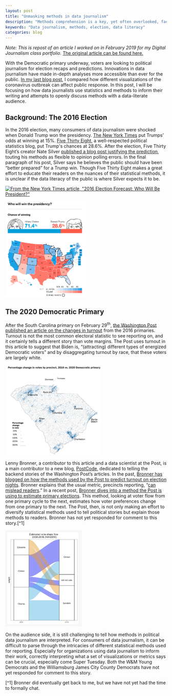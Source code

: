 ```yaml
---
layout: post
title: "Unmasking methods in data journalism"
description: "Methods comprehension is a key, yet often overlooked, facet of data literacy."
keywords: "Data journalism, methods, election, data literacy"
categories: blog
---
```


*Note: This is repost of an article I worked on in February 2019 for my Digital Journalism class portfolio.* <a href="http://digitaljournalism.blogs.wm.edu/2020/03/02/unmasking-methods-data-journalism/"> The original article can be found here.</a>

With the Democratic primary underway, voters are looking to political journalism for election recaps and predictions. Innovations in data journalism have made in-depth analyses more accessible than ever for the public. <a href="http://digitaljournalism.blogs.wm.edu/2020/02/17/coronavirus-disease-panic-lack-ethical-journalism/">In my last blog post</a>, I compared how different visualizations of the coronavirus outbreak can affect public response. In this post, I will be focusing on how data journalists use statistics and methods to inform their writing and attempts to openly discuss methods with a data-literate audience.

## Background: The 2016 Election

In the 2016 election, many consumers of data journalism were shocked when Donald Trump won the presidency. <a href="https://www.nytimes.com/interactive/2016/upshot/presidential-polls-forecast.html?_r=0#other-forecasts">The New York Times</a> put Trumps’ odds at winning at 15%. <a href="https://projects.fivethirtyeight.com/2016-election-forecast/">Five Thirty Eight</a>, a well-respected political statistics blog, put Trump's chances at 28.6%. After the election, Five Thirty Eight’s creator Nate Silver <a href="https://fivethirtyeight.com/features/why-fivethirtyeight-gave-trump-a-better-chance-than-almost-anyone-else/">published a blog post justifying the prediction</a>, touting his methods as flexible to opinion polling errors. In the final paragraph of his post, Silver says he believes the public should have been “better prepared” for a Trump win. Though Five Thirty Eight makes a great effort to educate their readers on the nuances of their statistical methods, it is unclear if the data literacy of the public is where Silver expects it to be.

<a href="https://www.nytimes.com/interactive/2016/upshot/presidential-polls-forecast.html?_r=0#other-forecasts"><img class="size-medium wp-image-5995" src="http://digitaljournalism.blogs.wm.edu/files/2020/03/Screen-Shot-2020-03-02-at-1.59.33-PM-300x61.png" alt="From the New York Times article, &quot;2016 Election Forecast: Who Will Be President?&quot;" height="200" caption = "From the New York Times article, '2016 Election Forecast: Who Will Be President?'" /></a>

<a href="https://fivethirtyeight.com/features/why-fivethirtyeight-gave-trump-a-better-chance-than-almost-anyone-else/"><img class="size-medium wp-image-5996" src="/assets/images/methods-fivethirtyeight.png" alt="From Five Thirty Eight's &quot;Why Five Thirty Eight Gave Trump a Better Chance Than Everyone Else.&quot;" width="252" height="300" caption = "From Five Thirty Eight's 'Why Five Thirty Eight Gave Trump a Better Chance Than Everyone Else.'"/></a>

## The 2020 Democratic Primary

After the South Carolina primary on February 29<sup>th</sup>, <a href="https://www.washingtonpost.com/politics/2020/03/01/south-carolinas-turnout-makes-bidens-win-even-more-impressive/?arc404=true">the Washington Post published an article on the changes in turnout</a> from the 2016 primaries. Turnout is not the most common electoral statistic to see reporting on, and it certainly tells a different story than vote margins. The Post uses turnout in this article to suggest that Biden is, “(attracting) different types of energized Democratic voters” and by disaggregating turnout by race, that these voters are largely white.

<a href="https://www.washingtonpost.com/politics/2020/03/01/south-carolinas-turnout-makes-bidens-win-even-more-impressive/?arc404=true"><img class="size-medium wp-image-6000" src="/assets/images/methods-wpsc.png" alt="From the Washington Post's &quot;How Turnout in South Carolina makes Biden's win more impressive.&quot;" width="300" height="281" caption = "From the Washington Post's 'How Turnout in South Carolina makes Biden's win more impressive.'"/></a>

Lenny Bronner, a contributor to this article and a data scientist at the Post, is a main contributor to a new blog, <a href="https://washpost.engineering/">PostCode</a>, dedicated to telling the backend stories of the Washington Post’s articles. In the past, <a href="https://washpost.engineering/2019/11/01/how-the-washington-post-estimates-turnout-on-election-nights/">Bronner has blogged on how the methods used by the Post to predict turnout on election nights</a>. Bronner explains that the usual metric, precincts reporting, “<a href="https://observablehq.com/@palewire/election-results-challenge-precincts-reporting">can mislead readers</a>.” In a recent post, <a href="https://washpost.engineering/2020/02/29/how-the-washington-post-estimates-outstanding-votes-during-primaries/">Bronner dives into a method the Post is using to estimate primary elections</a>. This method, looking at voter flow from one primary cycle to the next, estimates how voter preferences change from one primary to the next. The Post, then, is not only making an effort to diversify statistical methods used to tell political stories but explain those methods to readers. Bronner has not yet responded for comment to this story.[^1]

<a href="https://washpost.engineering/2020/02/29/how-the-washington-post-estimates-outstanding-votes-during-primaries/"><img class="size-medium wp-image-6001" src="/assets/images/methods-wpflows.png" alt="From PostCode's blog &quot;How the Washington Post Estimates Outstanding Votes During Primaries.&quot;" width="239" height="300" caption = "From PostCode's blog 'How the Washington Post Estimates Outstanding Votes During Primaries.'' The graph shows how Bronner's model estimates how voters shift preferences from one primary election to the next.[/caption]" /></a>

On the audience side, it is still challenging to tell how methods in political data journalism are interpreted. For consumers of data journalism, it can be difficult to parse through the intricacies of different statistical methods used for reporting. Especially for organizations using data journalism to inform their work, correctly interpreting what a set of visualizations or metrics says can be crucial, especially come Super Tuesday. Both the W&amp;M Young Democrats and the Williamsburg James City County Democrats have not yet responded for comment to this story.

[^1] Bronner did eventually get back to me, but we have not yet had the time to formally chat.
